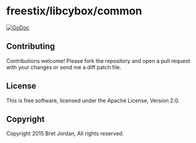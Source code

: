 # freestix/libcybox/common #

[![GoDoc](https://godoc.org/github.com/jordan2175/freestix/libcybox/common?status.png)](https://godoc.org/github.com/jordan2175/freestix/libcybox/common)

## Contributing ##

Contributions welcome! Please fork the repository and open a pull request with your changes or send me a diff patch file.

## License ##

This is free software, licensed under the Apache License, Version 2.0.

## Copyright ##

Copyright 2015 Bret Jordan, All rights reserved.